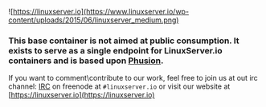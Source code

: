 ![https://linuxserver.io](https://www.linuxserver.io/wp-content/uploads/2015/06/linuxserver_medium.png)

### This base container is not aimed at public consumption. It exists to serve as a single endpoint for LinuxServer.io containers and is based upon [Phusion](https://github.com/phusion/baseimage-docker).

If you want to comment\contribute to our work, feel free to join us at out irc channel:
[IRC](https://www.linuxserver.io/index.php/irc/) on freenode at `#linuxserver.io` or visit our website at [https://linuxserver.io](https://linuxserver.io)

